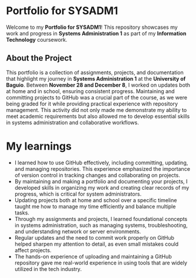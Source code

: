 # Portfolio for SYSADM1

Welcome to my **Portfolio for SYSADM1**! This repository showcases my work and progress in **Systems Administration 1** as part of my **Information Technology** coursework.

## About the Project

This portfolio is a collection of assignments, projects, and documentation that highlight my journey in **Systems Administration 1** at the **University of Baguio**. Between **November 28 and December 8**, I worked on updates both at home and in school, ensuring consistent progress. Maintaining and committing projects to GitHub was a crucial part of the course, as we were being graded for it while providing practical experience with repository management. This activity did not only made me demonstrate my ability to meet academic requirements but also allowed me to develop essential skills in systems administration and collaborative workflows.

# My learnings 

- I learned how to use GitHub effectively, including committing, updating, and managing repositories. This experience emphasized the importance of version control in tracking changes and collaborating on projects.
- By maintaining and making a portfolio and documenting your projects, I developed skills in organizing my work and creating clear records of my progress, which is critical for system administrators.
- Updating projects both at home and school over a specific timeline taught me how to manage my time efficiently and balance multiple tasks.
- Through my assignments and projects, I learned foundational concepts in systems administration, such as managing systems, troubleshooting, and understanding network or server environments.
- Regular updates and the need to commit work properly on GitHub helped sharpen my attention to detail, as even small mistakes could affect projects.
- The hands-on experience of uploading and maintaining a GitHub repository gave me real-world experience in using tools that are widely utilized in the tech industry.
